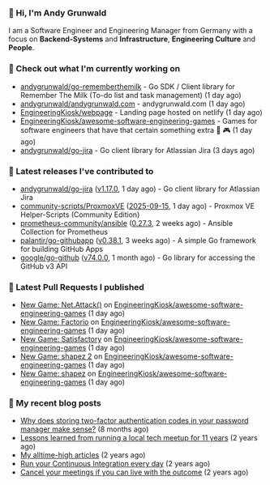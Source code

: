 ### 👋 Hi, I'm Andy Grunwald

I am a Software Engineer and Engineering Manager from Germany with a focus on **Backend-Systems** and **Infrastructure**, **Engineering Culture** and **People**.

### 👷 Check out what I'm currently working on


- [andygrunwald/go-rememberthemilk](https://github.com/andygrunwald/go-rememberthemilk) - Go SDK / Client library for Remember The Milk (To-do list and task management) (1 day ago)
- [andygrunwald/andygrunwald.com](https://github.com/andygrunwald/andygrunwald.com) - andygrunwald.com (1 day ago)
- [EngineeringKiosk/webpage](https://github.com/EngineeringKiosk/webpage) - Landing page hosted on netlify (1 day ago)
- [EngineeringKiosk/awesome-software-engineering-games](https://github.com/EngineeringKiosk/awesome-software-engineering-games) - Games for software engineers that have that certain something extra 👾 🎮 (1 day ago)
- [andygrunwald/go-jira](https://github.com/andygrunwald/go-jira) - Go client library for Atlassian Jira (3 days ago)

### 🔭 Latest releases I've contributed to


- [andygrunwald/go-jira](https://github.com/andygrunwald/go-jira) ([v1.17.0](https://github.com/andygrunwald/go-jira/releases/tag/v1.17.0), 1 day ago) - Go client library for Atlassian Jira
- [community-scripts/ProxmoxVE](https://github.com/community-scripts/ProxmoxVE) ([2025-09-15](https://github.com/community-scripts/ProxmoxVE/releases/tag/2025-09-15), 1 day ago) - Proxmox VE Helper-Scripts (Community Edition) 
- [prometheus-community/ansible](https://github.com/prometheus-community/ansible) ([0.27.3](https://github.com/prometheus-community/ansible/releases/tag/0.27.3), 2 weeks ago) - Ansible Collection for Prometheus
- [palantir/go-githubapp](https://github.com/palantir/go-githubapp) ([v0.38.1](https://github.com/palantir/go-githubapp/releases/tag/v0.38.1), 3 weeks ago) - A simple Go framework for building GitHub Apps
- [google/go-github](https://github.com/google/go-github) ([v74.0.0](https://github.com/google/go-github/releases/tag/v74.0.0), 1 month ago) - Go library for accessing the GitHub v3 API

### 🔨 Latest Pull Requests I published


- [New Game: Net.Attack()](https://github.com/EngineeringKiosk/awesome-software-engineering-games/pull/10) on [EngineeringKiosk/awesome-software-engineering-games](https://github.com/EngineeringKiosk/awesome-software-engineering-games) (1 day ago)
- [New Game: Factorio](https://github.com/EngineeringKiosk/awesome-software-engineering-games/pull/9) on [EngineeringKiosk/awesome-software-engineering-games](https://github.com/EngineeringKiosk/awesome-software-engineering-games) (1 day ago)
- [New Game: Satisfactory](https://github.com/EngineeringKiosk/awesome-software-engineering-games/pull/8) on [EngineeringKiosk/awesome-software-engineering-games](https://github.com/EngineeringKiosk/awesome-software-engineering-games) (1 day ago)
- [New Game: shapez 2](https://github.com/EngineeringKiosk/awesome-software-engineering-games/pull/7) on [EngineeringKiosk/awesome-software-engineering-games](https://github.com/EngineeringKiosk/awesome-software-engineering-games) (1 day ago)
- [New Game: shapez](https://github.com/EngineeringKiosk/awesome-software-engineering-games/pull/6) on [EngineeringKiosk/awesome-software-engineering-games](https://github.com/EngineeringKiosk/awesome-software-engineering-games) (1 day ago)

### 📝 My recent blog posts


- [Why does storing two-factor authentication codes in your password manager make sense?](https://andygrunwald.com/blog/why-does-storing-two-factor-authentication-codes-in-your-password-manager-make-sense/) (8 months ago)
- [Lessons learned from running a local tech meetup for 11 years](https://andygrunwald.com/blog/lessons-learned-from-running-a-local-tech-meetup-for-11-years/) (2 years ago)
- [My alltime-high articles](https://andygrunwald.com/blog/my-all-time-high-articles/) (2 years ago)
- [Run your Continuous Integration every day](https://andygrunwald.com/blog/run-your-continuous-integration-every-day/) (2 years ago)
- [Cancel your meetings if you can live with the outcome](https://andygrunwald.com/blog/cancel-your-meetings-if-you-can-live-with-the-outcome/) (2 years ago)
